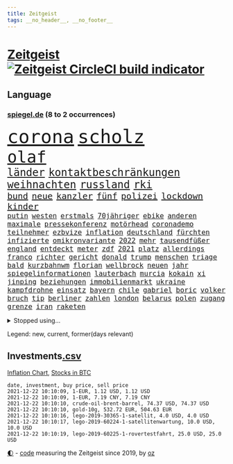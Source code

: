 ```yaml
---
title: Zeitgeist
tags: __no_header__, __no_footer__
---
```


# [Zeitgeist](https://oliz.io/zeitgeist/) [![Zeitgeist CircleCI build indicator](https://circleci.com/gh/ooz/zeitgeist.svg?style=shield)](https://circleci.com/gh/ooz/zeitgeist)

## Language

<h3><a href="https://www.spiegel.de" target="_blank">spiegel.de</a> (8 to 2 occurrences)</h3>
<p style="font-family:monospace">
<span style="font-size:32pt"><a href="news_links.html#corona" class="current">corona</a></span>
<span style="font-size:32pt"><a href="news_links.html#scholz" class="current">scholz</a></span>
<br>
<span style="font-size:28pt"><a href="news_links.html#olaf" class="current">olaf</a></span>
<br>
<span style="font-size:18pt"><a href="news_links.html#länder" class="current">länder</a></span>
<span style="font-size:18pt"><a href="news_links.html#kontaktbeschränkungen" class="current">kontaktbeschränkungen</a></span>
<span style="font-size:18pt"><a href="news_links.html#weihnachten" class="current">weihnachten</a></span>
<span style="font-size:18pt"><a href="news_links.html#russland" class="current">russland</a></span>
<span style="font-size:18pt"><a href="news_links.html#rki" class="current">rki</a></span>
<br>
<span style="font-size:15pt"><a href="news_links.html#bund" class="current">bund</a></span>
<span style="font-size:15pt"><a href="news_links.html#neue" class="current">neue</a></span>
<span style="font-size:15pt"><a href="news_links.html#kanzler" class="current">kanzler</a></span>
<span style="font-size:15pt"><a href="news_links.html#fünf" class="current">fünf</a></span>
<span style="font-size:15pt"><a href="news_links.html#polizei" class="current">polizei</a></span>
<span style="font-size:15pt"><a href="news_links.html#lockdown" class="current">lockdown</a></span>
<span style="font-size:15pt"><a href="news_links.html#kinder" class="current">kinder</a></span>
<br>
<span style="font-size:12pt"><a href="news_links.html#putin" class="current">putin</a></span>
<span style="font-size:12pt"><a href="news_links.html#westen" class="current">westen</a></span>
<span style="font-size:12pt"><a href="news_links.html#erstmals" class="current">erstmals</a></span>
<span style="font-size:12pt"><a href="news_links.html#70jähriger" class="new">70jähriger</a></span>
<span style="font-size:12pt"><a href="news_links.html#ebike" class="current">ebike</a></span>
<span style="font-size:12pt"><a href="news_links.html#anderen" class="current">anderen</a></span>
<span style="font-size:12pt"><a href="news_links.html#maximale" class="new">maximale</a></span>
<span style="font-size:12pt"><a href="news_links.html#pressekonferenz" class="current">pressekonferenz</a></span>
<span style="font-size:12pt"><a href="news_links.html#motörhead" class="new">motörhead</a></span>
<span style="font-size:12pt"><a href="news_links.html#coronademo" class="current">coronademo</a></span>
<span style="font-size:12pt"><a href="news_links.html#teilnehmer" class="current">teilnehmer</a></span>
<span style="font-size:12pt"><a href="news_links.html#ezbvize" class="new">ezbvize</a></span>
<span style="font-size:12pt"><a href="news_links.html#inflation" class="current">inflation</a></span>
<span style="font-size:12pt"><a href="news_links.html#deutschland" class="current">deutschland</a></span>
<span style="font-size:12pt"><a href="news_links.html#fürchten" class="current">fürchten</a></span>
<span style="font-size:12pt"><a href="news_links.html#infizierte" class="current">infizierte</a></span>
<span style="font-size:12pt"><a href="news_links.html#omikronvariante" class="current">omikronvariante</a></span>
<span style="font-size:12pt"><a href="news_links.html#2022" class="current">2022</a></span>
<span style="font-size:12pt"><a href="news_links.html#mehr" class="current">mehr</a></span>
<span style="font-size:12pt"><a href="news_links.html#tausendfüßer" class="new">tausendfüßer</a></span>
<span style="font-size:12pt"><a href="news_links.html#england" class="current">england</a></span>
<span style="font-size:12pt"><a href="news_links.html#entdeckt" class="current">entdeckt</a></span>
<span style="font-size:12pt"><a href="news_links.html#meter" class="current">meter</a></span>
<span style="font-size:12pt"><a href="news_links.html#zdf" class="current">zdf</a></span>
<span style="font-size:12pt"><a href="news_links.html#2021" class="current">2021</a></span>
<span style="font-size:12pt"><a href="news_links.html#platz" class="current">platz</a></span>
<span style="font-size:12pt"><a href="news_links.html#allerdings" class="current">allerdings</a></span>
<span style="font-size:12pt"><a href="news_links.html#franco" class="new">franco</a></span>
<span style="font-size:12pt"><a href="news_links.html#richter" class="current">richter</a></span>
<span style="font-size:12pt"><a href="news_links.html#gericht" class="current">gericht</a></span>
<span style="font-size:12pt"><a href="news_links.html#donald" class="current">donald</a></span>
<span style="font-size:12pt"><a href="news_links.html#trump" class="current">trump</a></span>
<span style="font-size:12pt"><a href="news_links.html#menschen" class="current">menschen</a></span>
<span style="font-size:12pt"><a href="news_links.html#triage" class="current">triage</a></span>
<span style="font-size:12pt"><a href="news_links.html#bald" class="current">bald</a></span>
<span style="font-size:12pt"><a href="news_links.html#kurzbahnwm" class="new">kurzbahnwm</a></span>
<span style="font-size:12pt"><a href="news_links.html#florian" class="current">florian</a></span>
<span style="font-size:12pt"><a href="news_links.html#wellbrock" class="current">wellbrock</a></span>
<span style="font-size:12pt"><a href="news_links.html#neuen" class="current">neuen</a></span>
<span style="font-size:12pt"><a href="news_links.html#jahr" class="current">jahr</a></span>
<span style="font-size:12pt"><a href="news_links.html#spiegelinformationen" class="current">spiegelinformationen</a></span>
<span style="font-size:12pt"><a href="news_links.html#lauterbach" class="current">lauterbach</a></span>
<span style="font-size:12pt"><a href="news_links.html#murcia" class="new">murcia</a></span>
<span style="font-size:12pt"><a href="news_links.html#kokain" class="current">kokain</a></span>
<span style="font-size:12pt"><a href="news_links.html#xi" class="current">xi</a></span>
<span style="font-size:12pt"><a href="news_links.html#jinping" class="current">jinping</a></span>
<span style="font-size:12pt"><a href="news_links.html#beziehungen" class="current">beziehungen</a></span>
<span style="font-size:12pt"><a href="news_links.html#immobilienmarkt" class="current">immobilienmarkt</a></span>
<span style="font-size:12pt"><a href="news_links.html#ukraine" class="current">ukraine</a></span>
<span style="font-size:12pt"><a href="news_links.html#kampfdrohne" class="current">kampfdrohne</a></span>
<span style="font-size:12pt"><a href="news_links.html#einsatz" class="current">einsatz</a></span>
<span style="font-size:12pt"><a href="news_links.html#bayern" class="current">bayern</a></span>
<span style="font-size:12pt"><a href="news_links.html#chile" class="current">chile</a></span>
<span style="font-size:12pt"><a href="news_links.html#gabriel" class="current">gabriel</a></span>
<span style="font-size:12pt"><a href="news_links.html#boric" class="new">boric</a></span>
<span style="font-size:12pt"><a href="news_links.html#volker" class="current">volker</a></span>
<span style="font-size:12pt"><a href="news_links.html#bruch" class="current">bruch</a></span>
<span style="font-size:12pt"><a href="news_links.html#tip" class="new">tip</a></span>
<span style="font-size:12pt"><a href="news_links.html#berliner" class="current">berliner</a></span>
<span style="font-size:12pt"><a href="news_links.html#zahlen" class="current">zahlen</a></span>
<span style="font-size:12pt"><a href="news_links.html#london" class="current">london</a></span>
<span style="font-size:12pt"><a href="news_links.html#belarus" class="current">belarus</a></span>
<span style="font-size:12pt"><a href="news_links.html#polen" class="current">polen</a></span>
<span style="font-size:12pt"><a href="news_links.html#zugang" class="current">zugang</a></span>
<span style="font-size:12pt"><a href="news_links.html#grenze" class="current">grenze</a></span>
<span style="font-size:12pt"><a href="news_links.html#iran" class="current">iran</a></span>
<span style="font-size:12pt"><a href="news_links.html#raketen" class="current">raketen</a></span>
</p>
<details>
<summary>Stopped using...</summary>
<p class="former" style="font-size:12pt">
erneute(426) mag(426) amerikanische(425) beschreibt(425) verzweifelt(425) aufgefallen(424) lebensmittel(424) demonstranten(423) diskriminiert(423) france(423) gründer(423) neueste(423) notfalls(423) paare(423) emma(422) entdeckung(422) meldete(422) philippinen(422) sprengstoff(422) you(422) zweitligist(422) atlantik(421) attackieren(421) betriebe(421) brutale(421) ermöglicht(421) erstaunlich(421) filialen(421) früherer(421) queen(421) spektakulär(421) verlust(421) a2(420) amerika(420) ankommt(420) anscheinend(420) berg(420) dauerhaft(420) gefüllt(420) gekostet(420) konkurrenten(420) schlechter(420) verbot(420) weshalb(420) gast(419) gelegt(419) künstlerin(419) norden(419) oberbürgermeister(419) richtige(419) spdgesundheitsexperte(419) untersuchungen(419) videobotschaft(419) ärzten(419) 2024(418) ausländische(418) bahnhof(418) entdeckte(418) gewaltsam(418) mütter(418) niederländische(418) rock(418) rote(418) steigender(418) usgericht(418) übersicht(418) 75(417) auftakt(417) eingesetzt(417) historiker(417) korrigiert(417) online(417) organisationen(417) regensburg(417) schweigt(417) sinnvoll(417) beleidigungen(416) blockade(416) demonstration(416) hölle(416) kämpfe(416) weltweiten(416) wünschen(416) ausnahmen(415) coronabeschränkungen(415) einzudämmen(415) enger(415) jedem(415) lukaschenkos(415) schlagzeilen(415) schwanger(415) shutdown(415) sprecher(415) verlängerung(415) wahlen(415) forderte(414) fußballprofi(414) islamischen(414) lukas(414) taugt(414) untersagt(414) usamerikaner(414) vermuten(414) 65(413) crew(413) dokumente(413) eingestuft(413) gebrochen(413) gestoßen(413) jahrzehntelang(413) manipuliert(413) meghan(413) möglicher(413) salzburg(413) smith(413) überreste(413) 10000(412) 2011(412) hintergründe(412) kämpfer(412) offenen(412) rechtliche(412) schulze(412) überlegen(412) abschaffen(411) anbieten(411) anlagen(411) bereiten(411) beschuss(411) forderung(411) hans(411) hinnehmen(411) ii(411) männliche(411) philipp(411) qualifikation(411) triumph(411) debakel(410) fragt(410) islamisten(410) kostenlose(410) sichergestellt(410) trieb(410) täglich(410) verzicht(410) 23(409) boden(409) patrick(409) rechtlich(409) schwachen(409) teilgenommen(409) terroristischen(409) venezuela(409) abzug(408) beiträge(408) can(408) elektrische(408) geräte(408) hob(408) island(408) lkwfahrer(408) sendet(408) zuständige(408) attila(407) grün(407) hildmann(407) manipulierte(407) ausfall(406) beschuldigten(406) dennis(406) eurecht(406) nerven(406) sache(406) zimmer(406) löw(405) unterschied(405) vaters(405) womit(405) bolsonaro(404) freundschaft(404) jair(404) spektakuläre(404) unruhe(404) verbindet(404) berühmte(403) clemens(403) green(403) jemen(403) methoden(403) nachbarn(403) vermeintlichen(403) eigener(401) gemein(401) juristen(401) königin(401) stieß(401) änderungen(401) amtsgericht(400) dfbelf(400) eigenem(400) erfinder(400) mecklenburgvorpommern(400) nationalen(400) privat(400) tennisprofi(400) astronauten(399) familienberater(399) glaubwürdigkeit(399) lücke(399) mobile(399) aktie(398) vermissen(398) nennen(397) ute(397) not(396) s(396) balance(395) feuert(395) gouverneur(395) haftbefehl(395) landet(395) text(395) bedingt(394) folter(394) praktisch(394) spaltet(394) registrieren(393) fließen(392) holte(392) justizminister(392) stahl(392) bier(391) klimaziele(391) zuspruch(390) verträge(389) vorgeführt(389) reus(388) sprung(388) automatisch(387) niedrig(387) prognose(387) rutschte(387) benötigen(386) budapest(386) gesetzliche(386) kanaren(386) hackerangriff(385) jurist(385) 47(384) afghanische(384) app(384) rot(384) skizziert(384) unmittelbar(383) georg(382) vorherrschaft(382) gerieten(381) mutation(381) dringt(380) 6000(379) senioren(379) verlegen(379) palmer(378) bezirk(376) vergehen(376) sophie(375) stellenabbau(373) coronajahr(372) schulz(372) konzert(368) superwahljahr(367) eingeschaltet(366) dämpft(364) ära(364) bist(362) zweck(362) clooney(361) erleichtern(360) verursachte(360) janet(358) yellen(358) reihen(357) gala(356) psychischen(356) titelkampf(356) stabil(355) zusätzliche(355) rückte(354) fotografieren(353) lidl(350) liter(346) coronawochenüberblick(343) bundestagsabgeordnete(342) curevac(340) 15jährige(339) freigelassen(335) erneuerbare(334) kuba(333) abgrund(332) ältesten(331) festgesetzt(329) mallorca(320) schwangerschaftsabbrüche(316) zustimmen(316) rasche(315) glasgow(313) polizeibeamte(313) technische(311) amazons(309) räumte(309) wucht(309) haut(306) nachbarland(304) gegeneinander(302) konfrontation(302) lenkt(302) extremwetter(297) ungemütlich(296) heutige(293) sparkassen(292) hubert(290) fragwürdige(289) verlusten(287) radio(286) magische(282) fahrbahn(280) unzureichend(280) zusammenbruch(280) palästinensern(278) wolken(278) jersey(275) begleitete(269) bestsellerautor(267) ausländischen(266) fußballerinnen(265) linkenchefin(265) stadien(262) maskendeals(258) athen(257) erledigt(255) zugspitze(253) spitzenkandidaten(252) geheiratet(251) erlaubnis(250) bosch(247) charité(247) immunisiert(247) fraktionen(246) 2001(245) kleinflugzeug(242) unterschiedliche(242) bedankte(240) 22jähriger(239) belgische(239) fonds(239) landesverband(235) fühle(234) gerungen(233) spürt(231) altersgruppe(228) wüste(228) charles(226) frauenbundesliga(225) statistik(224) linda(221) klimaaktivisten(220) niemandem(220) schädlichen(217) alibaba(216) umwelthilfe(216) afghanischen(215) entschädigungen(211) bundeswehrhelfer(210) holz(210) trost(207) cotrainer(206) erlässt(206) jahrelanger(206) großkonzerne(204) vorstände(204) berechnungen(203) todesfall(203) regierungskoalition(202) vorreiter(202) 32jähriger(201) zurückzukehren(201) abgefeuert(199) lobbyisten(199) set(199) fünften(190) pop(189) tennisstar(189) fed(188) neunjähriger(187) kaufte(186) heben(185) erpresst(184) steuerflucht(184) angeschlagene(182) westjordanland(182) kugel(181) monaco(181) zurückschicken(181) finger(180) gezählt(180) müll(178) aachen(177) anhaltende(176) klaut(176) millionenstadt(176) vertrauter(176) unterstützern(175) banden(173) geflüchtet(172) todesdrohungen(172) bitteren(171) aktionäre(169) südchinesisches(169) ölpreis(168) europameister(167) forscherinnen(167) indigene(167) schultern(167) weigerte(166) wenigsten(166) fehle(165) finde(165) schäumt(165) massengrab(164) verdi(164) entsorgt(163) mangelware(163) 14jährige(162) fluggesellschaften(162) parteispitze(162) warb(162) ausschnitte(161) amthor(160) rechtswidrig(160) spezialeinheit(160) staatschefs(159) 1962(158) azubis(158) flüchtet(158) gerüchten(158) beteuert(157) ewigkeit(157) steueroasen(157) farmer(156) straftat(156) externe(155) chemnitz(154) serbe(154) spitzenkandidat(154) 39jährige(151) boote(151) dänischer(151) lkwanhänger(151) schrumpft(151) danny(150) gegenspieler(150) hollywoodstar(150) kurzzeitig(150) totschlag(149) virologin(149) cloppenburg(148) bürgerkriegsland(146) vollkommen(146) erhebung(145) besorgniserregend(144) drogenbanden(144) drohnen(144) umweltverbände(144) beschuldigen(143) dschihad(143) grundsätzlich(143) anmelden(142) spielerin(142) sklaverei(141) versteck(140) aufbau(139) fläche(139) anonymer(138) autoren(138) existiert(138) frustriert(138) verunsichert(137) attackierte(136) elfjähriger(136) evakuierungen(136) komponist(136) venedig(136) überflutete(136) betrachten(135) bedankt(134) deklassiert(134) vorläufige(134) boston(133) voelchert(133) bakterien(132) zähne(132) mob(131) krachte(130) kyrgios(130) sichtbar(130) korruptionsermittlungen(129) litt(129) ostseepipeline(129) vries(129) aufenthalt(128) belästigungen(128) spende(128) weltranglistenerste(128) führten(127) luke(127) zehnte(127) vorgeschlagen(126) vorliegen(126) zaun(126) ahrtal(125) andorra(125) milliardengeschäft(125) y(124) kenne(123) menschenrechtsaktivisten(122) ngos(122) schießerei(122) deutschsprachigen(121) labore(121) räder(121) anschluss(120) erfolgreichste(120) fündig(120) gelohnt(118) änderung(118) klassischen(117) rückendeckung(116) coronapause(115) nachträglich(115) philippinische(115) äußerung(115) crews(114) strafanzeigen(114) bereitschaft(113) schwächt(113) zerschlagung(113) amal(112) deckte(112) gemeint(112) transportieren(112) cduchefs(111) tarifstreit(110) umkämpften(110) dirk(109) erbeutete(109) hallo(109) jahrzehnt(109) unterdrückung(109) genervt(108) würdigen(108) beobachter(107) lauf(107) bürgerlichen(106) dämpfen(106) folgenschweren(106) gegensteuern(106) klimagipfel(106) stralsund(106) überwältigt(106) 90/die(105) gemischt(105) genießt(105) fatale(104) rast(103) widerstands(103) feinstaub(102) stehende(102) demokrat(101) pandazwillinge(101) damaskus(100) plante(100) stur(100) energiepreise(99) krankenschwester(99) jahn(98) akkus(97) ansage(97) doha(97) favoritin(97) roland(96) saudiarabischen(96) gebrannt(95) verstecken(95) kanadische(94) samsung(94) tarantino(94) vollen(94) teuerste(93) abholzung(92) auffrischungsimpfung(92) entfliehen(92) erkannt(92) schürt(92) mercedespilot(91) verletzten(91) zerbrach(91) prämie(90) abgebogen(89) arbeitsmigranten(89) arbeitstag(89) ausfälle(89) erbeuteten(89) gräben(89) lake(89) mustang(89) gegentreffer(88) harris(88) impfdurchbruch(88) kamala(88) models(88) sozial(88) telekommunikationsgesetz(88) zuschuss(88) bauten(87) kabarettist(87) kennenlernte(87) lutz(87) olympique(87) rettungsflieger(87) captain(86) erzählung(86) südchinesischen(86) umsteigen(86) demokratin(85) offizier(85) opportunisten(85) staatsanwalt(85) taxi(85) 50+1regel(84) besessen(84) francisco(84) homöopathie(84) posierte(84) rekordniveau(84) tante(84) willem(84) agiert(83) auszüge(83) gesundheitsämter(83) sabitzer(83) vakuum(83) vorgeladen(83) allergie(82) autobiografie(82) bemerkenswert(82) operieren(82) papiere(82) üppiges(82) ernüchternd(81) getrunken(81) ausschreibung(80) erhielten(80) infektionsschutzgesetzes(80) rhythmus(80) semester(80) ehesten(79) gefährte(79) jorginho(79) leitplanke(79) milch(79) nsregime(79) versicherungswirtschaft(79) aufgehängt(78) fock(78) gorch(78) kalten(78) lka(78) lyon(78) usraumfahrtbehörde(78) a3(77) coronainfektionszahlen(77) faktencheck(77) getöteten(77) müde(77) sämtliche(77) gesetzentwurf(76) habt(76) marley(76) messe(76) startplatz(76) verfasst(76) vermittelte(76) 12000(75) dover(75) flickenteppich(75) gesessen(75) markiert(75) schmerzt(75) vizepräsident(75) zellen(75) farce(74) fernzüge(74) hitzig(74) lebensmittelfirmen(74) mako(74) meldeten(74) paketbomben(74) unterziehen(74) üppig(74) abordnung(73) abtreibungen(73) benny(73) ehepaars(73) erreichte(73) gesetzesänderung(73) knapper(73) mexikanische(73) provisionen(73) zuwachs(73) deckeln(72) höchstem(72) parteiausschlussverfahren(72) paule(72) pit(72) geburtstagsfeier(71) margrethe(71) unentschlossene(71) abbacomeback(70) draufgänger(70) fahrräder(70) friedensnobelpreis(70) gaul(70) größerer(70) liechtenstein(70) tabellenspitze(70) gangster(69) gemobbt(69) gespickt(69) verordnete(69) armbrust(68) bottas(68) fawcett(68) foundation(68) geschäftsmann(68) jackpot(68) kammerdiener(68) landtagswahl(68) norddeutsche(68) pfeil(68) prince's(68) trage(68) unionsanhänger(68) valtteri(68) massenweise(67) parken(67) rothko(67) schäfer(67) ausschnitt(66) epic(66) feministin(66) games(66) mandela(66) schiffer(66) tatenlos(66) ungebrochene(66) zündeten(66) zürich(66) isanhängerin(65) kleinere(65) schneidet(65) unoklimagipfel(65) abgeschaltet(64) erstklässler(64) heizungen(64) komfortabler(64) schnaps(64) verteuerten(64) dreieck(63) gestiegener(63) antwortet(62) brockmann(62) frauenfeindliche(62) kapazitäten(62) maori(62) mobilitätswende(62) na(62) nö(62) aufholjagd(61) demut(61) fußballbund(61) hitzlsperger(61) urheber(61) exkanzlers(60) feuers(60) fuest(60) gestochen(60) ifopräsident(60) kiloweise(60) krankenhauseinweisungen(60) mails(60) rückschlägen(60) außergewöhnlichen(59) haftrichter(59) prominentesten(59) psychologie(59) tatverdacht(59) tvsender(59) zugehen(59) zusammenstößen(59) bereiche(58) eineinhalb(58) einstweilige(58) ganzer(58) mix(58) personelle(58) querdenken(58) unogipfel(58) ferrari(57) gaspreis(57) vornamen(57) waghalsige(57) 35000(56) celtics(56) grenzschützer(56) kapitolerstürmung(56) kleinsten(56) präsidentschaftskandidat(56) reindl(56) verschuldete(56) allheilmittel(55) fahrgast(55) geschäftspartner(55) krankenkassen(55) natostaaten(55) pilze(55) riefen(55) natalie(54) 289(53) bewaffneter(53) frauenfußball(53) hey(53) oberösterreich(53) skeptischen(53) tournee(53) vorausgesetzt(53) zersetzen(53) virtuellen(52) volksfesten(52) definiert(51) ellisbextor(51) makellos(51) sicherheitslücken(51) supermodel(51) 135(50) eingehalten(50) erneutes(50) geschäfts(50) korruptionsverdacht(50) pence(50) realen(50) abtreibungsrechts(49) detonation(49) entzweit(49) kneipe(49) strauchelnden(49) entwicklungskosten(48) filmbranche(48) gestiegenen(48) krankenkasse(48) männlich(48) schmieden(48) verfällt(48) wahlergebnis(48) deutsch(47) naturschützer(47) störungen(47) armbänder(46) awoniyi(46) bernard(46) bewachen(46) geltendes(46) grenzgebiet(46) lindern(46) misshandlungen(46) nirgends(46) sechsjähriger(46) segelschulschiff(46) taiwo(46) weitesten(46) buchungszahlen(45) bussen(45) erzeugerpreise(45) genese(45) gravierend(45) negativem(45) zulauf(45) eingedrungen(44) ransomware(44) schnelleres(44) sicherheitspolitik(44) zittern(44) bahnfahren(43) finanzszene(43) glen(43) rotterdam(43) arbeitsrechtlerin(42) herunter(42) neuausrichtung(42) sauer(42) sparten(42) weiterentwicklung(42) bundeswirtschaftsminister(41) charlène(41) diktators(41) fürstin(41) gesellschaftlichen(41) islands(41) koalitionäre(41) verzückt(41) zukunftsvision(41) erneuern(40) hungertod(40) irrfahrt(40) scherz(40) schwächen(40) shatner(40) cduspitze(39) faktisch(39) nochkanzlerin(39) parlamentarier(39) steine(39) trank(39) cannabislegalisierung(38) entdeckungen(38) gekaufte(38) strafvollzug(38) trainerteam(38) ubs(38) ölkrise(38) aktivitäten(37) anreisen(37) enthüllen(37) freundlichen(37) goebbels(37) legalisiert(37) fidel(36) mauern(36) schädigen(36) unzulässig(36) feiertag(35) stangen(35) medizinische(34) stemmte(34) vaterland(34) widersprach(34) videokonferenz(33) bereichen(32) krönt(32) nackten(32) telefonierte(32) üppige(32) beigesetzt(31) coronaschnelltest(31) grabstätte(31) kirkdarsteller(31) naiven(31) nebel(31) russisches(31) weltklimakonferenz(31) feministinnen(30) geldsegen(30) haufen(30) kolumbus(30) eukommissar(29) euvergleich(29) menschenschmuggel(29) ostdeutschland(29) ablenken(28) antikörpertest(28) bannon(28) championsleaguesaison(28) irakische(28) schmid(28) zertifizierung(28) alec(27) baldwin(27) bundestagspräsidentin(27) einflussreichen(27) kamerafrau(27) tödlichem(27) abfeuerte(26) beschaffen(26) beutezug(26) dieselkraftstoff(26) halyna(26) hutchins(26) rust(26) absprache(25) ampelpartner(25) motors(25) sono(25) gesundheitszustand(24) getrickst(24) coronanotlage(23) erfurt(23) genetische(23) substanzen(23) trophäe(23) zuckerberg(23) innere(22) klopfen(22) reporterin(22) vorbereitungen(22) auflösung(21) fasziniert(21) geringen(21) irgendwas(21) nervös(21) verbirgt(21) beibehalten(20) erpresser(20) filmset(20) filmt(20) netflixserie(20) überschüttet(20) krankenhausaufenthalt(19) championsleaguepartie(18) cop(18) drogenkonsum(18) durchschnittliche(18) geringverdiener(18) klimagipfels(18) maya(18) versendet(18) wach(18) yvonne(18) abschlusserklärung(17) begibt(17) betten(17) geprallt(17) angespannten(16) aufgebraucht(16) bundesarbeitsministerium(16) entworfen(16) gletschern(16) kriminalität(16) organisierte(16) paraguay(16) usrepublikaner(16) verkündeten(16) afdstimmen(15) cop26(15) massenprotesten(15) rudolf(15) sorgerechtsstreit(15) strategiepapier(15) weltmeisterin(15) kartoffeln(14) mexikanischen(14) rammt(14) rauswerfen(14) scheidenden(14) schmuck(14) schwarzmarkt(14) verhandlungsrunde(14) billionenschweres(13) cricket(13) für(13) gemälde(13) nflprofi(13) nordhessen(13) planlos(13) regenwaldes(13) sammlung(13) statistiker(13) uhren(13) verlagert(13) billionenpaket(12) chipmangels(12) dario(12) falk(12) klinischen(12) korrekt(12) schramm(12) völker(12) wahnsinnig(12) drehs(11) regierungen(11)
</p>
</details>
<p>Legend: <span class="new">new</span>, <span class="current">current</span>, <span class="former">former(days relevant)</span></p>

## Investments[.csv](investments.csv)

[Inflation Chart](https://inflationchart.com),
[Stocks in BTC](https://stonksinbtc.xyz/)

```
date, investment, buy price, sell price
2021-12-22 10:10:09, 1-EUR, 1.12 USD, 1.12 USD
2021-12-22 10:10:09, 1-EUR, 7.19 CNY, 7.19 CNY
2021-12-22 10:10:10, crude-oil-brent-barrel, 74.37 USD, 74.37 USD
2021-12-22 10:10:10, gold-10g, 532.72 EUR, 504.63 EUR
2021-12-22 10:10:16, lego-2019-30365-1-satellit, 4.0 USD, 4.0 USD
2021-12-22 10:10:17, lego-2019-60224-1-satellitenwartung, 10.0 USD, 10.0 USD
2021-12-22 10:10:19, lego-2019-60225-1-rovertestfahrt, 25.0 USD, 25.0 USD
```

<footer>
<a href="javascript:toggleTheme()" class="nav">🌓</a>
- <a href="https://github.com/ooz/zeitgeist">code</a> measuring the Zeitgeist since 2019, by <a href="https://oliz.io">oz</a>
</footer>
